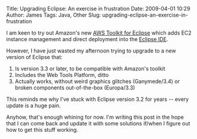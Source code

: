 Title: Upgrading Eclipse: An exercise in frustration
Date: 2009-04-01 10:29
Author: James
Tags: Java, Other
Slug: upgrading-eclipse-an-exercise-in-frustration

I am keen to try out Amazon's new [AWS Toolkit for Eclipse][] which adds
EC2 instance management and direct deployment into the [Eclipse IDE][].

However, I have just wasted my afternoon trying to upgrade to a new
version of Eclipse that:

1.  Is version 3.3 or later, to be compatible with Amazon's toolkit
2.  Includes the Web Tools Platform, ditto
3.  Actually works, without weird graphics glitches (Ganymede/3.4) or
    broken components out-of-the-box (Europa/3.3)

This reminds me why I've stuck with Eclipse version 3.2 for years --
every update is a huge pain.

Anyhow, that's enough whining for now. I'm writing this post in the hope
that I can come back and update it with some solutions if/when I figure
out how to get this stuff working.

  [AWS Toolkit for Eclipse]: http://aws.amazon.com/eclipse/
  [Eclipse IDE]: http://www.eclipse.org/
